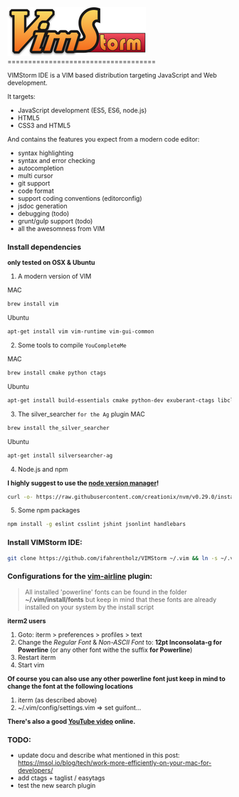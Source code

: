 <img src="resources/logo-large-x2.png" width="311" height="110" alt="VIMStorm IDE logo">
====================================

VIMStorm IDE is a VIM based distribution targeting JavaScript and Web development.

It targets:
 - JavaScript development (ES5, ES6, node.js)
 - HTML5
 - CSS3 and HTML5

And contains the features you expect from a modern code editor:
 - syntax highlighting
 - syntax and error checking
 - autocompletion
 - multi cursor
 - git support
 - code format
 - support coding conventions (editorconfig)
 - jsdoc generation
 - debugging (todo)
 - grunt/gulp support (todo)
 - all the awesomness from VIM


### Install dependencies
__only tested on OSX & Ubuntu__

 1. A modern version of VIM

  MAC
  ```bash
  brew install vim
  ```

  Ubuntu
  ```bash
  apt-get install vim vim-runtime vim-gui-common
  ```


 2. Some tools to compile `YouCompleteMe`

  MAC
  ```bash
  brew install cmake python ctags
  ```

  Ubuntu
  ```bash
  apt-get install build-essentials cmake python-dev exuberant-ctags libclang3.4-dev
  ```

 3. The silver_searcher `for the Ag` plugin
 MAC
 ```bash
 brew install the_silver_searcher
 ```

 Ubuntu
 ```bash
 apt-get install silversearcher-ag
 ```

 4. Node.js and npm

  __I highly suggest to use the [node version manager](https://github.com/creationix/nvm)!__

  ```bash
  curl -o- https://raw.githubusercontent.com/creationix/nvm/v0.29.0/install.sh | bash && nvm install 5.1.0
  ```

 5. Some npm packages

  ```bash
  npm install -g eslint csslint jshint jsonlint handlebars
  ```

### Install VIMStorm IDE:
  ```bash
  git clone https://github.com/ifahrentholz/VIMStorm ~/.vim && ln -s ~/.vim/.vimrc ~/.vimrc && vim
  ```


### Configurations for the [vim-airline](https://github.com/bling/vim-airline) plugin:
  > All installed 'powerline' fonts can be found in the folder **~/.vim/install/fonts** but keep
  > in mind that these fonts are already installed on your system by the install script


**iterm2 users**
  1. Goto: iterm >  preferences > profiles > text
  2. Change the *Regular Font* & *Non-ASCII Font* to: **12pt Inconsolata-g for Powerline** (or any other font withe the suffix **for Powerline**)
  3. Restart iterm
  4. Start vim

**Of course you can also use any other powerline font just keep in mind to change the font at the following locations**
  1. iterm (as described above)
  2. ~/.vim/config/settings.vim => set guifont...

**There's also a good [YouTube video](https://www.youtube.com/watch?v=zE3STsWTCcA) online.**

### TODO:
- update docu and describe what mentioned in this post: https://msol.io/blog/tech/work-more-efficiently-on-your-mac-for-developers/
- add ctags + taglist / easytags
- test the new search plugin
